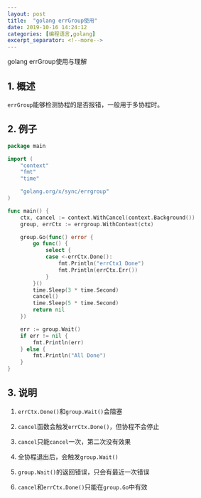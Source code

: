 ```yaml
---
layout: post
title:  "golang errGroup使用"
date: 2019-10-16 14:24:12
categories: [编程语言,golang]
excerpt_separator: <!--more-->
---
```

golang errGroup使用与理解
<!--more-->

## 1. 概述

`errGroup`能够检测协程的是否报错，一般用于多协程时。

## 2. 例子

```go
package main

import (
	"context"
	"fmt"
	"time"

	"golang.org/x/sync/errgroup"
)

func main() {
	ctx, cancel := context.WithCancel(context.Background())
	group, errCtx := errgroup.WithContext(ctx)

	group.Go(func() error {
		go func() {
			select {
			case <-errCtx.Done():
				fmt.Println("errCtx1 Done")
				fmt.Println(errCtx.Err())
			}
		}()
		time.Sleep(3 * time.Second)
		cancel()
		time.Sleep(5 * time.Second)
		return nil
	})

	err := group.Wait()
	if err != nil {
		fmt.Println(err)
	} else {
		fmt.Println("All Done")
	}
}
```

## 3. 说明

1. `errCtx.Done()`和`group.Wait()`会阻塞

2. `cancel`函数会触发`errCtx.Done()`，但协程不会停止

3. `cancel`只能`cancel`一次，第二次没有效果

4. 全协程退出后，会触发`group.Wait()`

5. `group.Wait()`的返回错误，只会有最近一次错误

6. `cancel`和`errCtx.Done()`只能在`group.Go`中有效